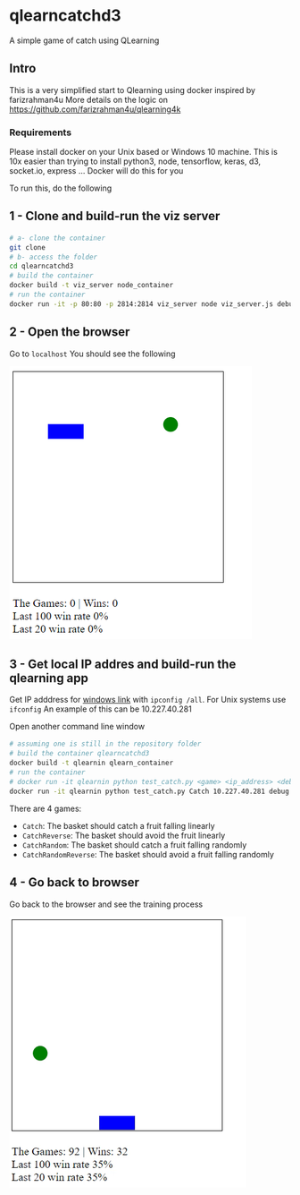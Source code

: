 # qlearncatchd3
A simple game of catch using QLearning 

## Intro

This is a very simplified start to Qlearning using docker inspired by farizrahman4u
More details on the logic on https://github.com/farizrahman4u/qlearning4k

### Requirements
Please install docker on your Unix based or Windows 10 machine.
This is 10x easier than trying to install python3, node, tensorflow, keras, d3, socket.io, express ...
Docker will do this for you

To run this, do the following

## 1 - Clone and build-run the viz server
```Bash
# a- clone the container
git clone 
# b- access the folder
cd qlearncatchd3
# build the container
docker build -t viz_server node_container
# run the container
docker run -it -p 80:80 -p 2814:2814 viz_server node viz_server.js debug
```
## 2 - Open the browser
Go to `localhost`
You should see the following


![alt text](https://github.com/naouss80/qlearncatchd3/raw/master/images/start_window.PNG)

## 3 - Get local IP addres and build-run the qlearning app
Get IP adddress for [windows link](https://kb.wisc.edu/page.php?id=27309) with `ipconfig /all`.
For Unix systems use `ifconfig`
An example of this can be 10.227.40.281

Open another command line window
```Bash
# assuming one is still in the repository folder 
# build the container qlearncatchd3
docker build -t qlearnin qlearn_container
# run the container
# docker run -it qlearnin python test_catch.py <game> <ip_address> <debug_optional> <node_optional> <count_of_epoch_optional>
docker run -it qlearnin python test_catch.py Catch 10.227.40.281 debug with_node 1000
```

There are 4 games:
* `Catch`: The basket should catch a fruit falling linearly
* `CatchReverse`: The basket should avoid the fruit linearly
* `CatchRandom`: The basket should catch a fruit falling randomly
* `CatchRandomReverse`: The basket should avoid a fruit falling randomly

## 4 - Go back to browser
Go back to the browser and see the training process


![alt text](https://github.com/naouss80/qlearncatchd3/raw/master/images/catch_game.gif)